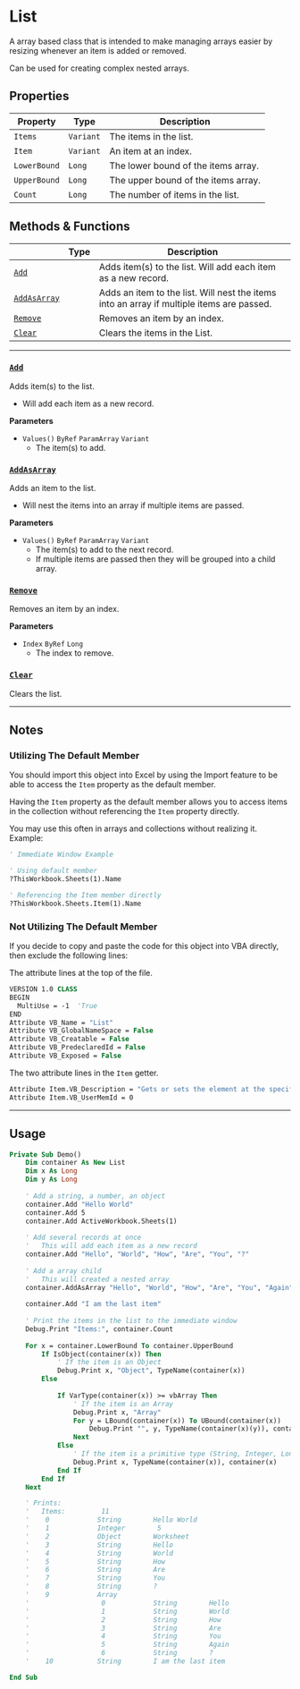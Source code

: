 # List

A array based class that is intended to make managing arrays easier by resizing whenever an item is added or removed.

Can be used for creating complex nested arrays.


## Properties

| Property     | Type      | Description                         |
|--------------|-----------|-------------------------------------|
| `Items`      | `Variant` | The items in the list.              |
| `Item`       | `Variant` | An item at an index.                |
| `LowerBound` | `Long`    | The lower bound of the items array. |
| `UpperBound` | `Long`    | The upper bound of the items array. |
| `Count`      | `Long`    | The number of items in the list.    |

## Methods & Functions

|                             | Type | Description                                                                               |
|-----------------------------|------|-------------------------------------------------------------------------------------------|
| [`Add`](#add)               |      | Adds item(s) to the list. Will add each item as a new record.                             |
| [`AddAsArray`](#addasarray) |      | Adds an item to the list. Will nest the items into an array if multiple items are passed. |
| [`Remove`](#remove)         |      | Removes an item by an index.                                                              |
| [`Clear`](#clear)           |      | Clears the items in the List.                                                             |

---

### [`Add`](List.cls#L64)

Adds item(s) to the list.
- Will add each item as a new record.

**Parameters**
- `Values()` `ByRef` `ParamArray` `Variant`
    - The item(s) to add.


### [`AddAsArray`](List.cls#L93)

Adds an item to the list. 
- Will nest the items into an array if multiple items are passed.

**Parameters**
- `Values()` `ByRef` `ParamArray` `Variant`
    - The item(s) to add to the next record.
    - If multiple items are passed then they will be grouped into a child array.


### [`Remove`](List.cls#L134)

Removes an item by an index.

**Parameters**
- `Index` `ByRef` `Long`
    - The index to remove.

### [`Clear`](List.cls#L156)

Clears the list.

---


## Notes

### Utilizing The Default Member
You should import this object into Excel by using the Import feature to be able to access the `Item` property as the default member.

Having the `Item` property as the default member allows you to access items in the collection without referencing the `Item` property directly.

You may use this often in arrays and collections without realizing it. Example:

```vb
' Immediate Window Example

' Using default member
?ThisWorkbook.Sheets(1).Name

' Referencing the Item member directly
?ThisWorkbook.Sheets.Item(1).Name
```

### Not Utilizing The Default Member
If you decide to copy and paste the code for this object into VBA directly, then exclude the following lines:

The attribute lines at the top of the file.

```vb
VERSION 1.0 CLASS
BEGIN
  MultiUse = -1  'True
END
Attribute VB_Name = "List"
Attribute VB_GlobalNameSpace = False
Attribute VB_Creatable = False
Attribute VB_PredeclaredId = False
Attribute VB_Exposed = False
```

The two attribute lines in the `Item` getter.

```vb
Attribute Item.VB_Description = "Gets or sets the element at the specified index."
Attribute Item.VB_UserMemId = 0
```

---

## Usage

```vb
Private Sub Demo()
    Dim container As New List
    Dim x As Long
    Dim y As Long
    
    ' Add a string, a number, an object
    container.Add "Hello World"
    container.Add 5
    container.Add ActiveWorkbook.Sheets(1)
    
    ' Add several records at once
    '   This will add each item as a new record
    container.Add "Hello", "World", "How", "Are", "You", "?"
    
    ' Add a array child
    '   This will created a nested array
    container.AddAsArray "Hello", "World", "How", "Are", "You", "Again", "?"
    
    container.Add "I am the last item"
    
    ' Print the items in the list to the immediate window
    Debug.Print "Items:", container.Count
    
    For x = container.LowerBound To container.UpperBound
        If IsObject(container(x)) Then
            ' If the item is an Object
            Debug.Print x, "Object", TypeName(container(x))
        Else
            
            If VarType(container(x)) >= vbArray Then
                ' If the item is an Array
                Debug.Print x, "Array"
                For y = LBound(container(x)) To UBound(container(x))
                    Debug.Print "", y, TypeName(container(x)(y)), container(x)(y)
                Next
            Else
                ' If the item is a primitive type (String, Integer, Long, etc)
                Debug.Print x, TypeName(container(x)), container(x)
            End If
        End If
    Next

    ' Prints:
    '   Items:         11 
    '    0            String        Hello World
    '    1            Integer        5 
    '    2            Object        Worksheet
    '    3            String        Hello
    '    4            String        World
    '    5            String        How
    '    6            String        Are
    '    7            String        You
    '    8            String        ?
    '    9            Array
    '                  0            String        Hello
    '                  1            String        World
    '                  2            String        How
    '                  3            String        Are
    '                  4            String        You
    '                  5            String        Again
    '                  6            String        ?
    '    10           String        I am the last item    

End Sub
```

